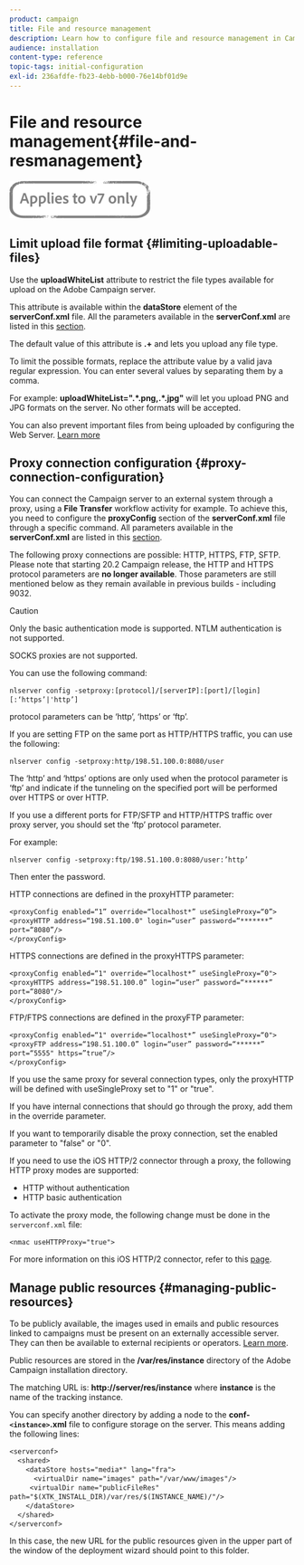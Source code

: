 ```yaml
---
product: campaign
title: File and resource management
description: Learn how to configure file and resource management in Campaign
audience: installation
content-type: reference
topic-tags: initial-configuration
exl-id: 236afdfe-fb23-4ebb-b000-76e14bf01d9e
---
```

# File and resource management{#file-and-resmanagement}

![](../../assets/v7-only.svg)

## Limit upload file format {#limiting-uploadable-files}

Use the **uploadWhiteList** attribute to restrict the file types available for upload on the Adobe Campaign server.

This attribute is available within the **dataStore** element of the **serverConf.xml** file. All the parameters available in the **serverConf.xml** are listed in this [section](../../installation/using/the-server-configuration-file.md).

The default value of this attribute is **.+** and lets you upload any file type.

To limit the possible formats, replace the attribute value by a valid java regular expression. You can enter several values by separating them by a comma.

For example: **uploadWhiteList=".&#42;.png,.&#42;.jpg"** will let you upload PNG and JPG formats on the server. No other formats will be accepted.

You can also prevent important files from being uploaded by configuring the Web Server. [Learn more](web-server-configuration.md)

## Proxy connection configuration {#proxy-connection-configuration}

You can connect the Campaign server to an external system through a proxy, using a **File Transfer** workflow activity for example. To achieve this, you need to configure the **proxyConfig** section of the **serverConf.xml** file through a specific command. All parameters available in the **serverConf.xml** are listed in this [section](../../installation/using/the-server-configuration-file.md).

The following proxy connections are possible: HTTP, HTTPS, FTP, SFTP. Please note that starting 20.2 Campaign release, the HTTP and HTTPS protocol parameters are **no longer available**. Those parameters are still mentioned below as they remain available in previous builds - including 9032.

>[!CAUTION]
>
>Only the basic authentication mode is supported. NTLM authentication is not supported.
>
>SOCKS proxies are not supported.
>

You can use the following command:

```
nlserver config -setproxy:[protocol]/[serverIP]:[port]/[login][:‘https’|'http’]
```

protocol parameters can be ‘http’, ‘https’ or ‘ftp’.

If you are setting FTP on the same port as HTTP/HTTPS traffic, you can use the following:

```
nlserver config -setproxy:http/198.51.100.0:8080/user
```

The ‘http’ and ‘https’ options are only used when the protocol parameter is ‘ftp’ and indicate if the tunneling on the specified port will be performed over HTTPS or over HTTP.  

If you use a different ports for FTP/SFTP and HTTP/HTTPS traffic over proxy server, you should set the ‘ftp’ protocol parameter.  


For example:

```
nlserver config -setproxy:ftp/198.51.100.0:8080/user:’http’
```

Then enter the password.

HTTP connections are defined in the proxyHTTP parameter:

```
<proxyConfig enabled=“1” override=“localhost*” useSingleProxy=“0”>
<proxyHTTP address=“198.51.100.0" login=“user” password=“*******” port=“8080”/>
</proxyConfig>
```

HTTPS connections are defined in the proxyHTTPS parameter:

```
<proxyConfig enabled=“1" override=“localhost*” useSingleProxy=“0">
<proxyHTTPS address=“198.51.100.0” login=“user” password=“******” port=“8080"/>
</proxyConfig>
```

FTP/FTPS connections are defined in the proxyFTP parameter:

```
<proxyConfig enabled=“1" override=“localhost*” useSingleProxy=“0">
<proxyFTP address=“198.51.100.0” login=“user” password=“******” port=“5555" https=”true”/>
</proxyConfig>
```

If you use the same proxy for several connection types, only the proxyHTTP will be defined with useSingleProxy set to "1" or "true".

If you have internal connections that should go through the proxy, add them in the override parameter.

If you want to temporarily disable the proxy connection, set the enabled parameter to "false" or "0".

If you need to use the iOS HTTP/2 connector through a proxy, the following HTTP proxy modes are supported:

* HTTP without authentication
* HTTP basic authentication

To activate the proxy mode, the following change must be done in the `serverconf.xml` file:

```
<nmac useHTTPProxy="true">
```

For more information on this iOS HTTP/2 connector, refer to this [page](../../delivery/using/about-mobile-app-channel.md).

## Manage public resources {#managing-public-resources}

To be publicly available, the images used in emails and public resources linked to campaigns must be present on an externally accessible server. They can then be available to external recipients or operators. [Learn more](../../installation/using/deploying-an-instance.md#managing-public-resources).

Public resources are stored in the **/var/res/instance** directory of the Adobe Campaign installation directory.

The matching URL is: **http://server/res/instance** where **instance** is the name of the tracking instance.

You can specify another directory by adding a node to the **conf-`<instance>`.xml** file to configure storage on the server. This means adding the following lines:

```
<serverconf>
  <shared>
    <dataStore hosts="media*" lang="fra">
      <virtualDir name="images" path="/var/www/images"/>
     <virtualDir name="publicFileRes" path="$(XTK_INSTALL_DIR)/var/res/$(INSTANCE_NAME)/"/>
    </dataStore>
  </shared>
</serverconf>
```

In this case, the new URL for the public resources given in the upper part of the window of the deployment wizard should point to this folder.
